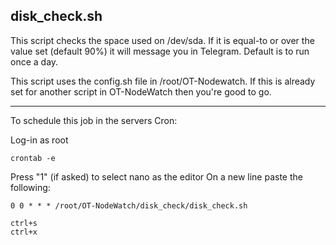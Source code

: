 ## __disk_check.sh__

This script checks the space used on /dev/sda. If it is equal-to or over the value set (default 90%) it will message you in Telegram. Default is to run once a day.

This script uses the config.sh file in /root/OT-Nodewatch. If this is already set for another script in
OT-NodeWatch then you're good to go.

---
To schedule this job in the servers Cron:  

Log-in as root

```
crontab -e
```
Press "1" (if asked) to select nano as the editor
On a new line paste the following:
```
0 0 * * * /root/OT-NodeWatch/disk_check/disk_check.sh
```
```
ctrl+s
ctrl+x
```